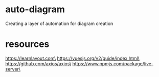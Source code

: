 # auto-diagram
Creating a layer of automation for diagram creation

# resources
https://learnlayout.com\
https://vuesjs.org/v2/guide/index.html\
https://github.com/axios/axios\
https://www.npmjs.com/package/live-server\
